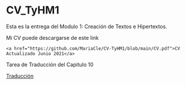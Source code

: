 # CV_TyHM1
Esta es la entrega del Modulo 1:  Creación de Textos e Hipertextos. 

<p>
  
  Mi CV puede descargarse de este link
  
  <p>
    
    <a href="https://github.com/MariaCle/CV-TyHM1/blob/main/CV.pdf">CV Actualizado Junio 2021</a>
    
   <p>
      
   Tarea de Traducción del Capitulo 10 
      
   <p>
        
   [Traducción](https://github.com/MariaCle/CV-TyHM1/blob/main/Traduccion_capitulo_10_CLEMENT_pdf.pdf)
